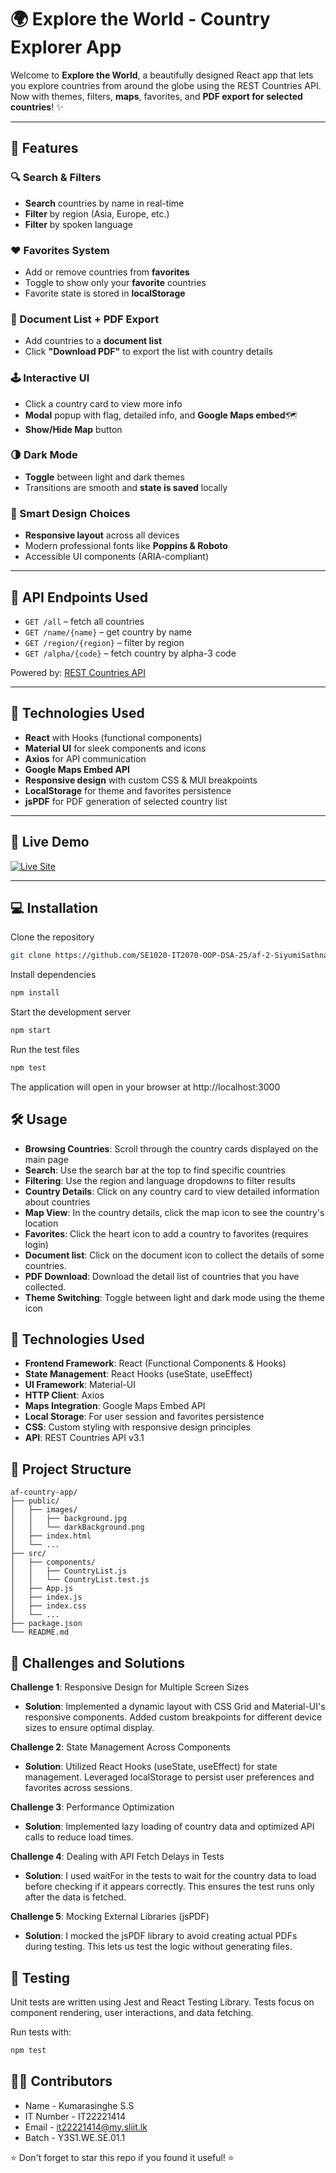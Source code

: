 # 🌍 Explore the World - Country Explorer App

Welcome to **Explore the World**, a beautifully designed React app that lets you explore countries from around the globe using the REST Countries API.
Now with themes, filters, **maps**, favorites, and **PDF export for selected countries**! ✨

---

## 🚀 Features

### 🔍 Search & Filters
- **Search** countries by name in real-time
- **Filter** by region (Asia, Europe, etc.)
- **Filter** by spoken language

### ❤️ Favorites System
- Add or remove countries from **favorites**
- Toggle to show only your **favorite** countries
- Favorite state is stored in **localStorage**

### 📄 Document List + PDF Export
- Add countries to a **document list**
- Click **"Download PDF"** to export the list with country details

### 🕹️ Interactive UI
- Click a country card to view more info
- **Modal** popup with flag, detailed info, and **Google Maps embed**🗺️
- **Show/Hide Map** button

### 🌗 Dark Mode
- **Toggle** between light and dark themes
- Transitions are smooth and **state is saved** locally

### 🧠 Smart Design Choices
- **Responsive layout** across all devices
- Modern professional fonts like **Poppins & Roboto**
- Accessible UI components (ARIA-compliant)

---

## 📡 API Endpoints Used
- `GET /all` – fetch all countries
- `GET /name/{name}` – get country by name
- `GET /region/{region}` – filter by region
- `GET /alpha/{code}` – fetch country by alpha-3 code

Powered by: [REST Countries API](https://restcountries.com)

---

## 🧰 Technologies Used
- **React** with Hooks (functional components)
- **Material UI** for sleek components and icons
- **Axios** for API communication
- **Google Maps Embed API**
- **Responsive design** with custom CSS & MUI breakpoints
- **LocalStorage** for theme and favorites persistence
- **jsPDF** for PDF generation of selected country list

---

## 🔗 Live Demo

[![Live Site](https://img.shields.io/badge/🌐%20Explore%20the%20App-explore--the--worlds.netlify.app-brightgreen?style=for-the-badge)](https://explore-the-worlds.netlify.app/)

---

## 💻 Installation

Clone the repository
```bash
git clone https://github.com/SE1020-IT2070-OOP-DSA-25/af-2-SiyumiSathnaraKumarasinghe.git

```

Install dependencies
```bash
npm install
```

Start the development server
```bash
npm start
```
Run the test files
```bash
npm test
```
The application will open in your browser at http://localhost:3000

## 🛠️ Usage

- **Browsing Countries**: Scroll through the country cards displayed on the main page
- **Search**: Use the search bar at the top to find specific countries
- **Filtering**: Use the region and language dropdowns to filter results
- **Country Details**: Click on any country card to view detailed information about countries
- **Map View**: In the country details, click the map icon to see the country's location
- **Favorites**: Click the heart icon to add a country to favorites (requires login)
- **Document list**: Click on the document icon to collect the details of some countries.
- **PDF Download**: Download the detail list of countries that you have collected.
- **Theme Switching**: Toggle between light and dark mode using the theme icon

## 🧰 Technologies Used

- **Frontend Framework**: React (Functional Components & Hooks)
- **State Management**: React Hooks (useState, useEffect)
- **UI Framework**: Material-UI
- **HTTP Client**: Axios
- **Maps Integration**: Google Maps Embed API
- **Local Storage**: For user session and favorites persistence
- **CSS**: Custom styling with responsive design principles
- **API**: REST Countries API v3.1

## 📁 Project Structure
```
af-country-app/
├── public/
│   ├── images/
│   │   ├── background.jpg
│   │   └── darkBackground.png
│   ├── index.html
│   └── ...
├── src/
│   ├── components/
│   │   ├── CountryList.js
│   │   └── CountryList.test.js
│   ├── App.js
│   ├── index.js
│   ├── index.css
│   └── ...
├── package.json
└── README.md
```

## 🔧 Challenges and Solutions

**Challenge 1**: Responsive Design for Multiple Screen Sizes
- **Solution**: Implemented a dynamic layout with CSS Grid and Material-UI's responsive components. Added custom breakpoints for different device sizes to ensure optimal display.

**Challenge 2**: State Management Across Components
- **Solution**: Utilized React Hooks (useState, useEffect) for state management. Leveraged localStorage to persist user preferences and favorites across sessions.

**Challenge 3**: Performance Optimization
- **Solution**: Implemented lazy loading of country data and optimized API calls to reduce load times.

**Challenge 4**: Dealing with API Fetch Delays in Tests
- **Solution**: I used waitFor in the tests to wait for the country data to load before checking if it appears correctly. This ensures the test runs only after the data is fetched.

**Challenge 5**: Mocking External Libraries (jsPDF)
- **Solution**: I mocked the jsPDF library to avoid creating actual PDFs during testing. This lets us test the logic without generating files.

## 🧪 Testing

Unit tests are written using Jest and React Testing Library. Tests focus on component rendering, user interactions, and data fetching.

Run tests with:
```bash
npm test
```

## 👨‍💻 Contributors

- Name - Kumarasinghe S.S
- IT Number - IT22221414
- Email - it22221414@my.sliit.lk
- Batch - Y3S1.WE.SE.01.1

⭐ Don't forget to star this repo if you found it useful! ⭐
